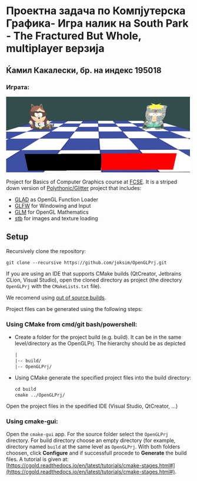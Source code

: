 # Проектна задача по Компјутерска Графика- Игра налик на South Park - The Fractured But Whole, multiplayer верзија

## Ќамил Какалески, бр. на индекс 195018

###  Играта:

![Game](igra.png)




Project for Basics of Computer Graphics course at [FCSE](https://finki.ukim.mk/). It is a striped down version of [Polythonic/Glitter](https://github.com/Polytonic/Glitter) project that includes:
  - [GLAD](https://github.com/Dav1dde/glad) as OpenGL Function Loader
  - [GLFW](https://github.com/glfw/glfw) for Windowing and Input
  - [GLM](https://github.com/g-truc/glm) for OpenGL Mathematics
  - [stb](https://github.com/nothings/stb) for images and texture loading

## Setup
  Recursively clone the repository:

    git clone --recursive https://github.com/joksim/OpenGLPrj.git
    
  If you are using an IDE that supports CMake builds (QtCreator, Jetbrains CLion, Visual Studio), open the cloned directory as project (the directory `OpenGLPrj` with the `CMakeLists.txt` file).

  We recomend using [out of source builds](https://cgold.readthedocs.io/en/latest/tutorials/out-of-source.html]).

  Project files can be generated using the following steps:

### Using CMake from cmd/git bash/powershell:
  
  - Create a folder for the project build (e.g. build). It can be in the same level/directory as the OpenGLPrj. The hierarchy should be as depicted

        |
        |-- build/
        |-- OpenGLPrj/

  - Using CMake generate the specified project files into the build directory:
  
        cd build
        cmake ../OpenGLPrj/
   
  Open the project files in the spedified IDE (Visual Studio, QtCreator, ...)

###  Using cmake-gui:
     
  Open the `cmake-gui` app. For the source folder select the `OpenGLPrj` directory. For build directory choose an empty directory (for example, directory named `build` at the same level as `OpenGLPrj`. With both folders choosen, click **Configure** and if successfull procede to **Generate** the build files. A tutorial is given at: [https://cgold.readthedocs.io/en/latest/tutorials/cmake-stages.html#](https://cgold.readthedocs.io/en/latest/tutorials/cmake-stages.html#).
  